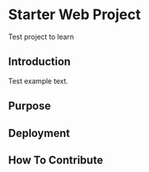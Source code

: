 # Starter Web Project

Test project to learn

## Introduction

Test example text.

## Purpose

## Deployment

## How To Contribute